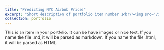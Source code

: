 ```yaml
---
title: "Predicting NYC Airbnb Prices"
excerpt: "Short description of portfolio item number 1<br/><img src='/images/airbnb-bagel.gif' width='300' height='200'>"
collection: portfolio
---
```


This is an item in your portfolio. It can be have images or nice text. If you name the file .md, it will be parsed as markdown. If you name the file .html, it will be parsed as HTML.
